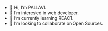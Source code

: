 - 👋 Hi, I’m PALLAVI.
- 👀 I’m interested in web developer.
- 🌱 I’m currently learning REACT.
- 💞️ I’m looking to collaborate on Open Sources.
  

<!---
Pallavigautam28/Pallavigautam28 is a ✨ special ✨ repository because its `README.md` (this file) appears on your GitHub profile.
You can click the Preview link to take a look at your changes.
--->
